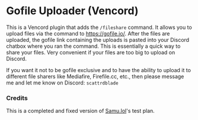 # Gofile Uploader (Vencord)
This is a Vencord plugin that adds the `/fileshare` command. It allows you to upload files via the command to https://gofile.io/. After the files are uploaded, the gofile link containing the uploads is pasted into your Discord chatbox where you ran the command. This is essentially a quick way to share your files. Very convenient if your files are too big to upload on Discord.

If you want it not to be gofile exclusive and to have the ability to upload it to different file sharers like Mediafire, Firefile.cc, etc., then please message me and let me know on Discord: `scattrdblade`

### Credits
This is a completed and fixed version of [Samu.lol](https://github.com/144reasons)'s test plan.
